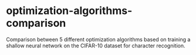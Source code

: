 # optimization-algorithms-comparison
Comparison between 5 different optimization algorithms based on training a shallow neural network on the CIFAR-10 dataset for character recognition.
